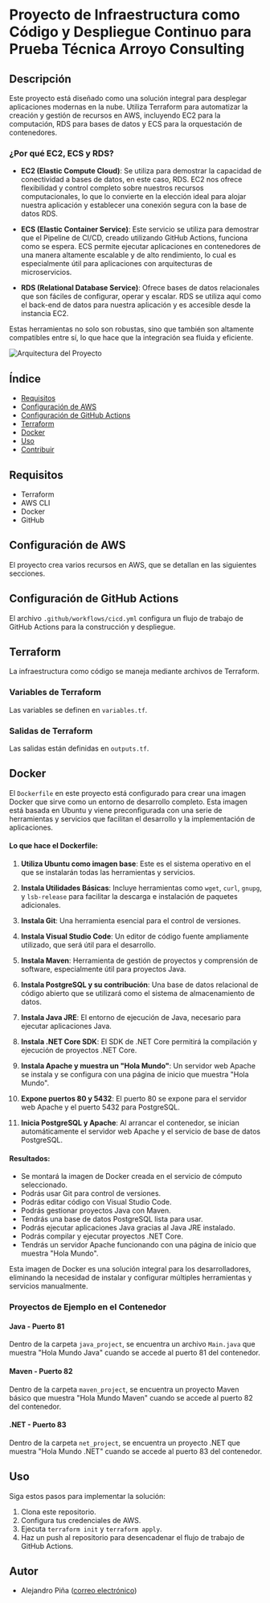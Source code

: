 # Proyecto de Infraestructura como Código y Despliegue Continuo para Prueba Técnica Arroyo Consulting

## Descripción

Este proyecto está diseñado como una solución integral para desplegar aplicaciones modernas en la nube. Utiliza Terraform para automatizar la creación y gestión de recursos en AWS, incluyendo EC2 para la computación, RDS para bases de datos y ECS para la orquestación de contenedores.

### ¿Por qué EC2, ECS y RDS?

- **EC2 (Elastic Compute Cloud)**: Se utiliza para demostrar la capacidad de conectividad a bases de datos, en este caso, RDS. EC2 nos ofrece flexibilidad y control completo sobre nuestros recursos computacionales, lo que lo convierte en la elección ideal para alojar nuestra aplicación y establecer una conexión segura con la base de datos RDS.

- **ECS (Elastic Container Service)**: Este servicio se utiliza para demostrar que el Pipeline de CI/CD, creado utilizando GitHub Actions, funciona como se espera. ECS permite ejecutar aplicaciones en contenedores de una manera altamente escalable y de alto rendimiento, lo cual es especialmente útil para aplicaciones con arquitecturas de microservicios.

- **RDS (Relational Database Service)**: Ofrece bases de datos relacionales que son fáciles de configurar, operar y escalar. RDS se utiliza aquí como el back-end de datos para nuestra aplicación y es accesible desde la instancia EC2.

Estas herramientas no solo son robustas, sino que también son altamente compatibles entre sí, lo que hace que la integración sea fluida y eficiente.

![Arquitectura del Proyecto](url-de-la-imagen-de-arquitectura)

## Índice

- [Requisitos](#requisitos)
- [Configuración de AWS](#configuración-de-aws)
- [Configuración de GitHub Actions](#configuración-de-github-actions)
- [Terraform](#terraform)
- [Docker](#docker)
- [Uso](#uso)
- [Contribuir](#contribuir)

## Requisitos

- Terraform
- AWS CLI
- Docker
- GitHub

## Configuración de AWS

El proyecto crea varios recursos en AWS, que se detallan en las siguientes secciones.

## Configuración de GitHub Actions

El archivo `.github/workflows/cicd.yml` configura un flujo de trabajo de GitHub Actions para la construcción y despliegue.

## Terraform

La infraestructura como código se maneja mediante archivos de Terraform.

### Variables de Terraform

Las variables se definen en `variables.tf`.

### Salidas de Terraform

Las salidas están definidas en `outputs.tf`.

## Docker

El `Dockerfile` en este proyecto está configurado para crear una imagen Docker que sirve como un entorno de desarrollo completo. Esta imagen está basada en Ubuntu y viene preconfigurada con una serie de herramientas y servicios que facilitan el desarrollo y la implementación de aplicaciones.

#### Lo que hace el Dockerfile:

1. **Utiliza Ubuntu como imagen base**: Este es el sistema operativo en el que se instalarán todas las herramientas y servicios.

2. **Instala Utilidades Básicas**: Incluye herramientas como `wget`, `curl`, `gnupg`, y `lsb-release` para facilitar la descarga e instalación de paquetes adicionales.

3. **Instala Git**: Una herramienta esencial para el control de versiones.

4. **Instala Visual Studio Code**: Un editor de código fuente ampliamente utilizado, que será útil para el desarrollo.

5. **Instala Maven**: Herramienta de gestión de proyectos y comprensión de software, especialmente útil para proyectos Java.

6. **Instala PostgreSQL y su contribución**: Una base de datos relacional de código abierto que se utilizará como el sistema de almacenamiento de datos.

7. **Instala Java JRE**: El entorno de ejecución de Java, necesario para ejecutar aplicaciones Java.

8. **Instala .NET Core SDK**: El SDK de .NET Core permitirá la compilación y ejecución de proyectos .NET Core.

9. **Instala Apache y muestra un "Hola Mundo"**: Un servidor web Apache se instala y se configura con una página de inicio que muestra "Hola Mundo".

10. **Expone puertos 80 y 5432**: El puerto 80 se expone para el servidor web Apache y el puerto 5432 para PostgreSQL.

11. **Inicia PostgreSQL y Apache**: Al arrancar el contenedor, se inician automáticamente el servidor web Apache y el servicio de base de datos PostgreSQL.

#### Resultados:

- Se montará la imagen de Docker creada en el servicio de cómputo seleccionado.
- Podrás usar Git para control de versiones.
- Podrás editar código con Visual Studio Code.
- Podrás gestionar proyectos Java con Maven.
- Tendrás una base de datos PostgreSQL lista para usar.
- Podrás ejecutar aplicaciones Java gracias al Java JRE instalado.
- Podrás compilar y ejecutar proyectos .NET Core.
- Tendrás un servidor Apache funcionando con una página de inicio que muestra "Hola Mundo".

Esta imagen de Docker es una solución integral para los desarrolladores, eliminando la necesidad de instalar y configurar múltiples herramientas y servicios manualmente.

### Proyectos de Ejemplo en el Contenedor

#### Java - Puerto 81

Dentro de la carpeta `java_project`, se encuentra un archivo `Main.java` que muestra "Hola Mundo Java" cuando se accede al puerto 81 del contenedor.

#### Maven - Puerto 82

Dentro de la carpeta `maven_project`, se encuentra un proyecto Maven básico que muestra "Hola Mundo Maven" cuando se accede al puerto 82 del contenedor.

#### .NET - Puerto 83

Dentro de la carpeta `net_project`, se encuentra un proyecto .NET que muestra "Hola Mundo .NET" cuando se accede al puerto 83 del contenedor.


## Uso

Siga estos pasos para implementar la solución:

1. Clona este repositorio.
2. Configura tus credenciales de AWS.
3. Ejecuta `terraform init` y `terraform apply`.
4. Haz un push al repositorio para desencadenar el flujo de trabajo de GitHub Actions.

## Autor

- Alejandro Piña ([correo electrónico](mailto:alexander.pinna@protonmail.com))